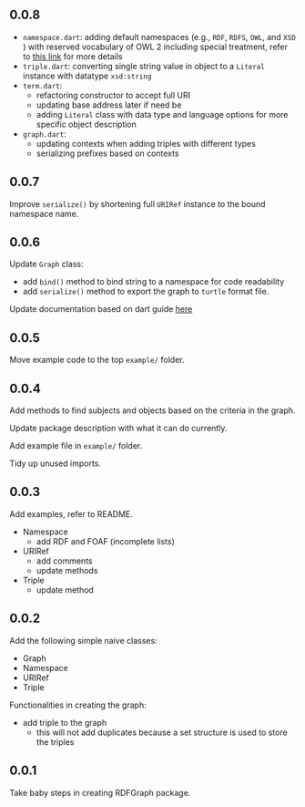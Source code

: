 ## 0.0.8

- `namespace.dart`: adding default namespaces (e.g., `RDF`, `RDFS`, `OWL`, and `XSD` ) with reserved vocabulary of OWL
  2 including special treatment, refer to [this link](https://www.w3.org/TR/owl-syntax/#IRIs) for
  more details
- `triple.dart`: converting single string value in object to a `Literal` instance with datatype `xsd:string`
- `term.dart`: 
  - refactoring constructor to accept full URI
  - updating base address later if need be
  - adding `Literal` class with data type and language options for more specific object description
- `graph.dart`: 
  - updating contexts when adding triples with different types
  - serializing prefixes based on contexts

## 0.0.7

Improve `serialize()` by shortening full `URIRef` instance to the bound namespace name.

## 0.0.6

Update `Graph` class:

- add `bind()` method to bind string to a namespace for code readability
- add `serialize()` method to export the graph to `turtle` format file.

Update documentation based on dart
guide [here](https://dart.dev/guides/language/effective-dart/documentation)

## 0.0.5

Move example code to the top `example/` folder.

## 0.0.4

Add methods to find subjects and objects based on the criteria in the graph.

Update package description with what it can do currently.

Add example file in `example/` folder.

Tidy up unused imports.

## 0.0.3

Add examples, refer to README.

- Namespace
    - add RDF and FOAF (incomplete lists)
- URIRef
    - add comments
    - update methods
- Triple
    - update method

## 0.0.2

Add the following simple naive classes:

- Graph
- Namespace
- URIRef
- Triple

Functionalities in creating the graph:

- add triple to the graph
    - this will not add duplicates because a set structure is used to store the triples

## 0.0.1

Take baby steps in creating RDFGraph package.